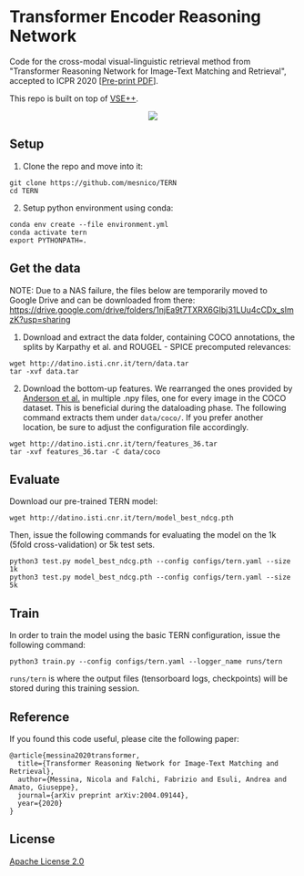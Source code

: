 # Transformer Encoder Reasoning Network

Code for the cross-modal visual-linguistic retrieval method from "Transformer Reasoning Network for Image-Text Matching and Retrieval", accepted to ICPR 2020 [[Pre-print PDF](https://arxiv.org/pdf/2004.09144.pdf)].

This repo is built on top of [VSE++](https://github.com/fartashf/vsepp).
<p align="center">
  <img src="images/architecture.png">
</p>


## Setup

1. Clone the repo and move into it:
```
git clone https://github.com/mesnico/TERN
cd TERN
```

2. Setup python environment using conda:
```
conda env create --file environment.yml
conda activate tern
export PYTHONPATH=.
```

## Get the data

NOTE: Due to a NAS failure, the files below are temporarily moved to Google Drive and can be downloaded from there:
https://drive.google.com/drive/folders/1njEa9t7TXRX6GIbj31LUu4cCDx_sImzK?usp=sharing

1. Download and extract the data folder, containing COCO annotations, the splits by Karpathy et al. and ROUGEL - SPICE precomputed relevances:

```
wget http://datino.isti.cnr.it/tern/data.tar
tar -xvf data.tar
```

2. Download the bottom-up features. We rearranged the ones provided by [Anderson et al.](https://github.com/peteanderson80/bottom-up-attention) in multiple .npy files, one for every image in the COCO dataset. This is beneficial during the dataloading phase.
The following command extracts them under `data/coco/`. If you prefer another location, be sure to adjust the configuration file accordingly.
```
wget http://datino.isti.cnr.it/tern/features_36.tar
tar -xvf features_36.tar -C data/coco
```

## Evaluate
Download our pre-trained TERN model: 
```
wget http://datino.isti.cnr.it/tern/model_best_ndcg.pth
```

Then, issue the following commands for evaluating the model on the 1k (5fold cross-validation) or 5k test sets.
```
python3 test.py model_best_ndcg.pth --config configs/tern.yaml --size 1k
python3 test.py model_best_ndcg.pth --config configs/tern.yaml --size 5k
```

## Train
In order to train the model using the basic TERN configuration, issue the following command:
```
python3 train.py --config configs/tern.yaml --logger_name runs/tern
```
`runs/tern` is where the output files (tensorboard logs, checkpoints) will be stored during this training session.

## Reference
If you found this code useful, please cite the following paper:

    @article{messina2020transformer,
      title={Transformer Reasoning Network for Image-Text Matching and Retrieval},
      author={Messina, Nicola and Falchi, Fabrizio and Esuli, Andrea and Amato, Giuseppe},
      journal={arXiv preprint arXiv:2004.09144},
      year={2020}
    }

## License

[Apache License 2.0](http://www.apache.org/licenses/LICENSE-2.0)

